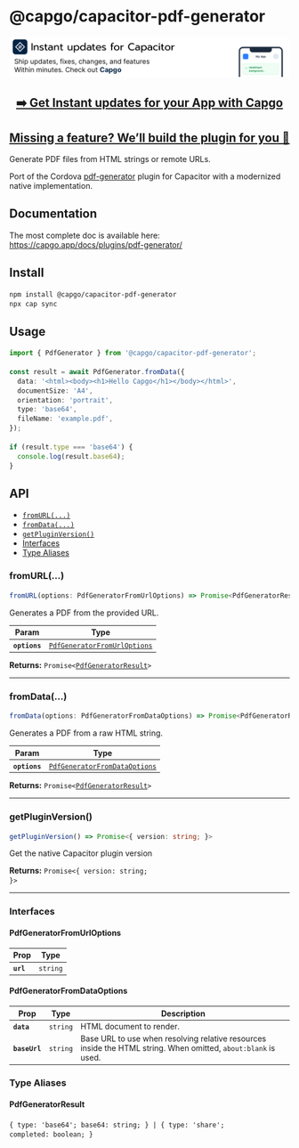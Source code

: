 # @capgo/capacitor-pdf-generator
 <a href="https://capgo.app/"><img src='https://raw.githubusercontent.com/Cap-go/capgo/main/assets/capgo_banner.png' alt='Capgo - Instant updates for capacitor'/></a>

<div align="center">
  <h2><a href="https://capgo.app/?ref=plugin_pdf_generator"> ➡️ Get Instant updates for your App with Capgo</a></h2>
  <h2><a href="https://capgo.app/consulting/?ref=plugin_pdf_generator"> Missing a feature? We’ll build the plugin for you 💪</a></h2>
</div>


Generate PDF files from HTML strings or remote URLs.

Port of the Cordova [pdf-generator](https://github.com/feedhenry-staff/pdf-generator) plugin for Capacitor with a modernized native implementation.

## Documentation

The most complete doc is available here: https://capgo.app/docs/plugins/pdf-generator/

## Install

```bash
npm install @capgo/capacitor-pdf-generator
npx cap sync
```

## Usage

```ts
import { PdfGenerator } from '@capgo/capacitor-pdf-generator';

const result = await PdfGenerator.fromData({
  data: '<html><body><h1>Hello Capgo</h1></body></html>',
  documentSize: 'A4',
  orientation: 'portrait',
  type: 'base64',
  fileName: 'example.pdf',
});

if (result.type === 'base64') {
  console.log(result.base64);
}
```

## API

<docgen-index>

* [`fromURL(...)`](#fromurl)
* [`fromData(...)`](#fromdata)
* [`getPluginVersion()`](#getpluginversion)
* [Interfaces](#interfaces)
* [Type Aliases](#type-aliases)

</docgen-index>

<docgen-api>
<!--Update the source file JSDoc comments and rerun docgen to update the docs below-->

### fromURL(...)

```typescript
fromURL(options: PdfGeneratorFromUrlOptions) => Promise<PdfGeneratorResult>
```

Generates a PDF from the provided URL.

| Param         | Type                                                                              |
| ------------- | --------------------------------------------------------------------------------- |
| **`options`** | <code><a href="#pdfgeneratorfromurloptions">PdfGeneratorFromUrlOptions</a></code> |

**Returns:** <code>Promise&lt;<a href="#pdfgeneratorresult">PdfGeneratorResult</a>&gt;</code>

--------------------


### fromData(...)

```typescript
fromData(options: PdfGeneratorFromDataOptions) => Promise<PdfGeneratorResult>
```

Generates a PDF from a raw HTML string.

| Param         | Type                                                                                |
| ------------- | ----------------------------------------------------------------------------------- |
| **`options`** | <code><a href="#pdfgeneratorfromdataoptions">PdfGeneratorFromDataOptions</a></code> |

**Returns:** <code>Promise&lt;<a href="#pdfgeneratorresult">PdfGeneratorResult</a>&gt;</code>

--------------------


### getPluginVersion()

```typescript
getPluginVersion() => Promise<{ version: string; }>
```

Get the native Capacitor plugin version

**Returns:** <code>Promise&lt;{ version: string; }&gt;</code>

--------------------


### Interfaces


#### PdfGeneratorFromUrlOptions

| Prop      | Type                |
| --------- | ------------------- |
| **`url`** | <code>string</code> |


#### PdfGeneratorFromDataOptions

| Prop          | Type                | Description                                                                                                    |
| ------------- | ------------------- | -------------------------------------------------------------------------------------------------------------- |
| **`data`**    | <code>string</code> | HTML document to render.                                                                                       |
| **`baseUrl`** | <code>string</code> | Base URL to use when resolving relative resources inside the HTML string. When omitted, `about:blank` is used. |


### Type Aliases


#### PdfGeneratorResult

<code>{ type: 'base64'; base64: string; } | { type: 'share'; completed: boolean; }</code>

</docgen-api>
